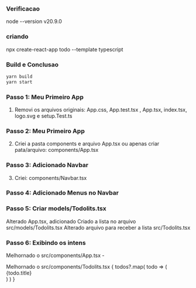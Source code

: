 ### Verificacao
node --version
v20.9.0

### criando

npx create-react-app todo --template typescript

### Build e Conclusao
```bash
yarn build
yarn start
```

### Passo 1: Meu Primeiro App
1) Removi os arquivos originais: App.css, App.test.tsx , App.tsx, index.tsx, logo.svg e setup.Test.ts

### Passo 2: Meu Primeiro App
2) Criei a pasta components e arquivo App.tsx
ou apenas criar pata/arquivo: components/App.tsx

### Passo 3: Adicionado Navbar
3) Criei: components/Navbar.tsx

### Passo 4: Adicionado Menus no Navbar

### Passo 5: Criar models/Todolits.tsx
Alterado App.tsx, adicionado <TodoList></TodoList>
Criado a lista no arquivo src/models/Todolits.tsx
Alterado arquivo para receber a lista src/Todolits.tsx

### Passo 6: Exibindo os intens
Melhornado o src/components/App.tsx - <div className='uk-container'>
Melhornado o src/components/Todolits.tsx
                {
                    todos?.map(
                        todo => (<div key={todo.id}>{todo.title}</div>)
                    )
                }
            </tbody>
